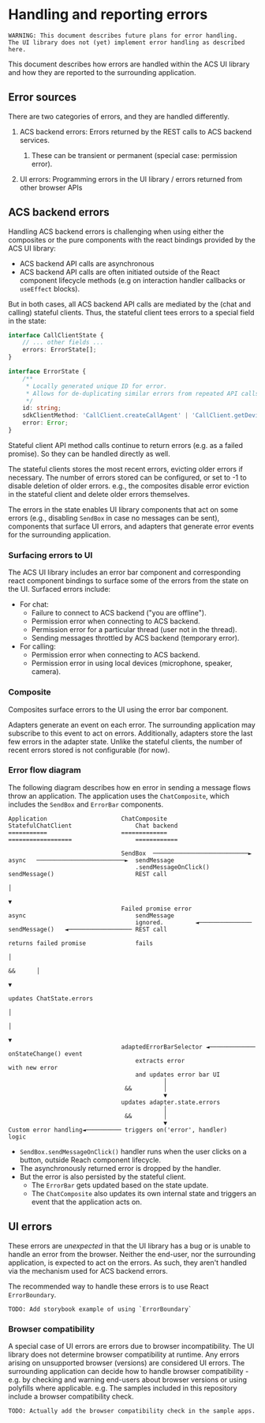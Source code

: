 # Handling and reporting errors

    WARNING: This document describes future plans for error handling.
    The UI library does not (yet) implement error handling as described here.

This document describes how errors are handled within the ACS UI library and how they are reported to the surrounding application.

## Error sources

There are two categories of errors, and they are handled differently.

1. ACS backend errors: Errors returned by the REST calls to ACS backend services.

   1. These can be transient or permanent (special case: permission error).

2. UI errors: Programming errors in the UI library / errors returned from other browser APIs

## ACS backend errors

Handling ACS backend errors is challenging when using either the composites or the pure components with the react bindings provided by the ACS UI library:

* ACS backend API calls are asynchronous
* ACS backend API calls are often initiated outside of the React component lifecycle methods (e.g on interaction handler callbacks or `useEffect` blocks).

But in both cases, all ACS backend API calls are mediated by the (chat and calling) stateful clients. Thus, the stateful client tees errors to a special field in the state:

```ts
interface CallClientState {
    // ... other fields ...
    errors: ErrorState[];
}

interface ErrorState {
    /**
     * Locally generated unique ID for error.
     * Allows for de-duplicating similar errors from repeated API calls.
     */
    id: string;
    sdkClientMethod: 'CallClient.createCallAgent' | 'CallClient.getDeviceManager'; // ... and many more.
    error: Error;
}
```

Stateful client API method calls continue to return errors (e.g. as a failed promise). So they can be handled directly as well.

The stateful clients stores the most recent errors, evicting older errors if necessary. The number of errors stored can be configured, or set to -1 to disable deletion of older errors. e.g., the composites disable error eviction in the stateful client and delete older errors themselves.

The errors in the state enables UI library components that act on some errors (e.g., disabling `SendBox` in case no messages can be sent), components that surface UI errors, and adapters that generate error events for the surrounding application.

### Surfacing errors to UI

The ACS UI library includes an error bar component and corresponding react component bindings to surface some of the errors from the state on the UI. Surfaced errors include:

* For chat:
  * Failure to connect to ACS backend ("you are offline").
  * Permission error when connecting to ACS backend.
  * Permission error for a particular thread (user not in the thread).
  * Sending messages throttled by ACS backend (temporary error).
* For calling:
  * Permission error when connecting to ACS backend.
  * Permission error in using local devices (microphone, speaker, camera).

### Composite

Composites surface errors to the UI using the error bar component.

Adapters generate an event on each error. The surrounding application may subscribe to this event to act on errors.
Additionally, adapters store the last few errors in the adapter state. Unlike the stateful clients, the number of recent errors stored is not configurable (for now).

### Error flow diagram

The following diagram describes how en error in sending a message flows throw an application. The application uses the `ChatComposite`, which includes the `SendBox` and `ErrorBar` components.

    Application                     ChatComposite                        StatefulChatClient                  Chat backend
    ===========                     =============                        ==================                  ============

                                    SendBox  ───────────────────────────► async   ─────────────────────────►  sendMessage
                                        .sendMessageOnClick()              sendMessage()                       REST call
                                                                                                                    │
                                                                                                                    ▼
                                    Failed promise error                  async                               sendMessage
                                        ignored.         ◄───────────────  sendMessage()   ◄────────────────── REST call
                                                                           returns failed promise              fails
                                                                                    │
                                                                            &&      │
                                                                                    ▼
                                                                           updates ChatState.errors
                                                                                    │
                                                                                    │
                                                                                    ▼
                                    adaptedErrorBarSelector ◄───────────── onStateChange() event
                                        extracts error                         with new error
                                        and updates error bar UI
                                                │
                                     &&         │
                                                ▼
                                    updates adapter.state.errors
                                                │
                                     &&         │
                                                ▼
    Custom error handling◄────────── triggers on('error', handler)
    logic

* `SendBox.sendMessageOnClick()` handler runs when the user clicks on a button, outside Reach component lifecycle.
* The asynchronously returned error is dropped by the handler.
* But the error is also persisted by the stateful client.
  * The `ErrorBar` gets updated based on the state update.
  * The `ChatComposite` also updates its own internal state and triggers an event that the application acts on.

## UI errors

These errors are _unexpected_ in that the UI library has a bug or is unable to handle an error from the browser. Neither the end-user, nor the surrounding application, is expected to act on the errors. As such, they aren't handled via the mechanism used for ACS backend errors.

The recommended way to handle these errors is to use React `ErrorBoundary`.

    TODO: Add storybook example of using `ErrorBoundary`

### Browser compatibility

A special case of UI errors are errors due to browser incompatibility. The UI library does not determine browser compatibility at runtime. Any errors arising on unsupported browser (versions) are considered UI errors. The surrounding application can decide how to handle browser compatibility - e.g. by checking and warning end-users about browser versions or using polyfills where applicable. e.g. The samples included in this repository include a browser compatibility check.

    TODO: Actually add the browser compatibility check in the sample apps.
